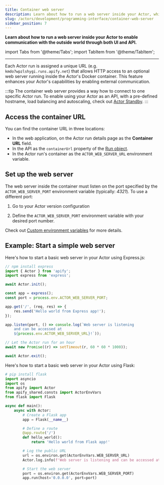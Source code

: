 ```yaml
---
title: Container web server
description: Learn about how to run a web server inside your Actor, which enables you to communicate with the outer world via both UI and API.
slug: /actors/development/programming-interface/container-web-server
sidebar_position: 7
---
```


**Learn about how to run a web server inside your Actor to enable communication with the outside world through both UI and API.**

import Tabs from '@theme/Tabs';
import TabItem from '@theme/TabItem';

---

Each Actor run is assigned a unique URL (e.g. `kmdo7wpzlshygi.runs.apify.net`) that allows HTTP access to an optional web server running inside the Actor's Docker container. This feature enhances your Actor's capabilities by enabling external communication.

:::tip
The container web server provides a way how to connect to one specific Actor run. To enable using your Actor as an API, with a pre-defined hostname, load balancing and autoscaling, check out [Actor Standby](./actor_standby.md).
:::

## Access the container URL

You can find the container URL in three locations:

- In the web application, on the Actor run details page as the **Container URL** field.
- In the API as the `containerUrl` property of the [Run object](/api/v2#/reference/actors/run-object/get-run).
- In the Actor run's container as the `ACTOR_WEB_SERVER_URL` environment variable.

## Set up the web server

The web server inside the container must listen on the port specified by the `ACTOR_WEB_SERVER_PORT` environment variable (typically: _4321_). To use a different port:

1. Go to your Actor version configuration

1. Define the `ACTOR_WEB_SERVER_PORT` environment variable with your desired port number.

Check out [Custom environment variables](./environment_variables.md) for more details.

## Example: Start a simple web server

<Tabs groupId="main">
<TabItem value="JavaScript" label="JavaScript">

Here's how to start a basic web server in your Actor using Express.js:

```js
// npm install express
import { Actor } from 'apify';
import express from 'express';

await Actor.init();

const app = express();
const port = process.env.ACTOR_WEB_SERVER_PORT;

app.get('/', (req, res) => {
    res.send('Hello world from Express app!');
});

app.listen(port, () => console.log(`Web server is listening
    and can be accessed at
    ${process.env.ACTOR_WEB_SERVER_URL}!`));

// Let the Actor run for an hour
await new Promise((r) => setTimeout(r, 60 * 60 * 1000));

await Actor.exit();
```

</TabItem>
<TabItem value="Python" label="Python">

Here's how to start a basic web server in your Actor using Flask:

```python
# pip install flask
import asyncio
import os
from apify import Actor
from apify_shared.consts import ActorEnvVars
from flask import Flask

async def main():
    async with Actor:
        # Create a Flask app
        app = Flask(__name__)

        # Define a route
        @app.route('/')
        def hello_world():
            return 'Hello world from Flask app!'

        # Log the public URL
        url = os.environ.get(ActorEnvVars.WEB_SERVER_URL)
        Actor.log.info(f'Web server is listening and can be accessed at {url}')

        # Start the web server
        port = os.environ.get(ActorEnvVars.WEB_SERVER_PORT)
        app.run(host='0.0.0.0', port=port)
```

</TabItem>
</Tabs>
